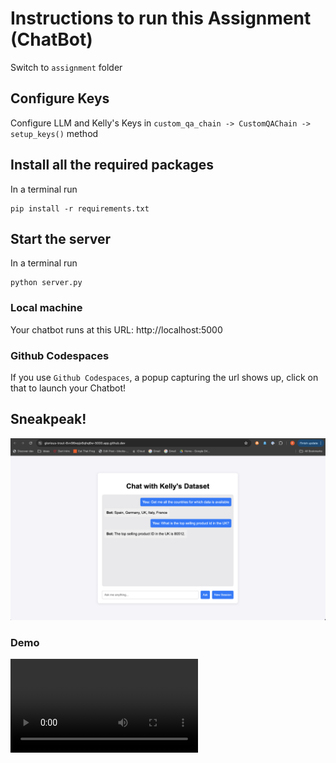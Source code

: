 # Instructions to run this Assignment (ChatBot)

Switch to `assignment` folder

## Configure Keys
Configure LLM and Kelly's Keys in `custom_qa_chain -> CustomQAChain -> setup_keys()` method

## Install all the required packages
In a terminal run
```
pip install -r requirements.txt
```

## Start the server
In a terminal run
```
python server.py
```

### Local machine
Your chatbot runs at this URL: http://localhost:5000

### Github Codespaces
If you use `Github Codespaces`, a popup capturing the url shows up, click on that to launch your Chatbot!

## Sneakpeak!

![Chatbot](./resources/chatbot.png)

### Demo
![Demo](resources/chat-with-kellys.mov)